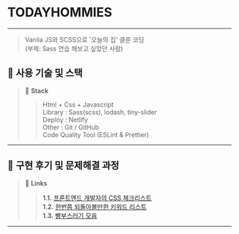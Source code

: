# TODAYHOMMIES

---

> Vanila JS와 SCSS으로 '오늘의 집' 클론 코딩<br />
> (부제: Sass 연습 해보고 싶었던 사람)

## 🔧 사용 기술 및 스택


> 🌱 **Stack**
>> Html + Css + Javascript <br />
>>  Library : Sass(scss), lodash, tiny-slider <br />
>> Deploy : Netlify <br />
>> Other : Git / GitHub <br />
>> Code Quality Tool (ESLint & Prettier)

---

## 🧳 구현 후기 및 문제해결 과정

> 🌱 **Links**
>> **1.1.** [프론트엔드 개발자의 CSS 체크리스트](https://velog.io/@alsghk9701/series/%ED%94%84%EB%A1%A0%ED%8A%B8%EC%97%94%EB%93%9C-%EA%B0%9C%EB%B0%9C%EC%9E%90%EC%9D%98-CSS-%EC%B2%B4%ED%81%AC%EB%A6%AC%EC%8A%A4%ED%8A%B8) <br />
>> **1.2.** [한번쯤 되돌아볼만한 키워드 리스트](https://velog.io/@alsghk9701/series/%EB%B9%B5%EB%B6%80%EC%8A%A4%EB%9F%AC%EA%B8%B0) <br />
>> **1.3.** [빵부스러기 모음](https://quilt-psychology-4c4.notion.site/css-ff00e68fc8f2428d85f2e0f60c429dc8) <br />

---
